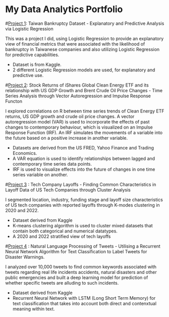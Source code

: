 # My Data Analytics Portfolio 

#[Project 1](https://github.com/HanThitNyiNyi/data-analytics/blob/Projects/Bankruptcy.ipynb): Taiwan Bankruptcy Dataset - Explanatory and Predictive Analysis via Logistic Regression 

This was a project I did, using Logistic Regression to provide an explanatory view of financial metrics that were associated with the likelihood of bankruptcy in Taiwanese companies and also utilizing Logistic Regression for predictive capabilities. 

* Dataset is from Kaggle.
* 2 different Logistic Regression models are used, for explanatory and predictive use. 


#[Project 2](https://github.com/HanThitNyiNyi/data-analytics/blob/Projects/r-project%20(4).ipynb): Stock Returns of iShares Global Clean Energy ETF and its relationship with US GDP Growth and Brent Crude Oil Price Changes - Time Series Analysis through Vector Autoregression and Impulse Response Functon

I explored correlations on R between time series trends of Clean Energy ETF returns, US GDP growth and crude oil price changes. A vector autoregression model (VAR) is used to incorporate the effects of past changes to contemporary behaviour, which is visualized on an Impulse Response Function (IRF). An IRF simulates the movements of a variable into the future based on a positive increase in another variable. 

* Datasets are derived from the US FRED, Yahoo Finance and Trading Economics.
* A VAR equation is used to identify relationships between lagged and contemporary time series data points. 
* IRF is used to visualize effects into the future of changes in one time series variable on another. 


#[Project 3](https://github.com/HanThitNyiNyi/data-analytics/blob/Projects/Cluster_Project.ipynb) : Tech Company Layoffs - Finding Common Characteristics in Layoff Data of US Tech Companies through Cluster Analysis

I segmented location, industry, funding stage and layoff size characteristics of US tech companies with reported layoffs through K-modes clustering in 2020 and 2022.

* Dataset derived from Kaggle
* K-means clustering algorithm is used to cluster mixed datasets that contain both categorical and numerical datatypes.
* A 2020 and 2022 stratified view of tech layoffs


#[Project 4](https://github.com/HanThitNyiNyi/data-analytics/blob/Projects/Cluster_Project.ipynb) : Natural Language Processing of Tweets - Utilising a Recurrent Neural Network Algorithm for Text Classification to Label Tweets for Disaster Warnings. 

I analyzed over 10,000 tweets to find common keywords associated with tweets regarding real life incidents accidents, natural disasters and other public emergencies and built a deep learning model for prediction of whether specific tweets are alluding to such incidents. 

* Dataset derived from Kaggle
* Recurrent Neural Network with LSTM (Long Short Term Memory) for text classification that takes into account both direct and contenxtual meaning within text.
